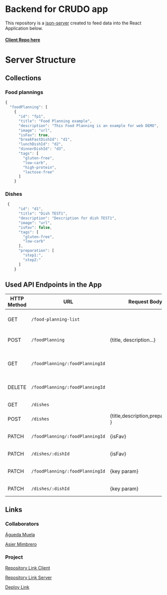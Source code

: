 # Backend for CRUDO app

This repository is a [json-server](https://github.com/typicode/json-server) created to feed data into the React Application below.

#### [Client Repo here](https://github.com/lamardemuela/crudo)

# Server Structure

## Collections

### Food plannings

```javascript
{
  "foodPlanning": [
    {
      "id": "fp1",
      "title": "Food Planning example",
      "description": "This Food Planning is an example for web DEMO",
      "image": "url",
      "isFav": true,
      "breakFastDishId": "d1",
      "lunchDishId": "d2",
      "dinnerDishId": "d3",
      "tags": [
        "gluten-free",
        "low-carb",
        "high-protein",
        "lactose-free"
      ]
    }
```

### Dishes

```javascript
 {
      "id": "d1",
      "title": "Dish TEST1",
      "description": "Description for dish TEST1",
      "image": "url",
      "isFav": false,
      "tags": [
        "gluten-free",
        "low-carb"
      ],
      "preparation": [
        "step1:",
        "step2:"
      ]
    }
```

## Used API Endpoints in the App

| HTTP Method | URL                                | Request Body                        | Description                               |
| ----------- | ---------------------------------- | ----------------------------------- | ----------------------------------------- |
| GET         | `/food-planning-list`              |                                     | Sends all food plannings                  |
| POST        | `/foodPlanning`                    | {title, description...}             | Creates a food planning                   |
| GET         | `/foodPlanning/:foodPlanningId`    |                                     | Sends all details of a food planning      |
| DELETE      | `/foodPlanning/:foodPlanningId`    |                                     | Deletes a food planning                   |
| GET         | `/dishes`                          |                                     | Sends all dishes                          |
| POST        | `/dishes`                          | {title,description,preparation... } | Creates a new dish                        |
| PATCH       | `/foodPlanning/:foodPlanningId`    | {isFav}                             | Adds food planning to favourite           |
| PATCH       | `/dishes/:dishId`                  | {isFav}                             | Adds dish to favourite                    |
| PATCH       | `/foodPlanning/:foodPlanningId`    | {key param}                         | Edit food planning param                  |
| PATCH       | `/dishes/:dishId`                  | {key param}                         | Edit dish param                           |
 
## Links

### Collaborators

[Águeda Muela](https://github.com/lamardemuela)

[Asier Mimbrero](https://github.com/MDasier)

### Project

[Repository Link Client](https://github.com/lamardemuela/crudo)

[Repository Link Server](https://github.com/MDasier/backendCrudo)

[Deploy Link](https://crudo-app.netlify.app)
